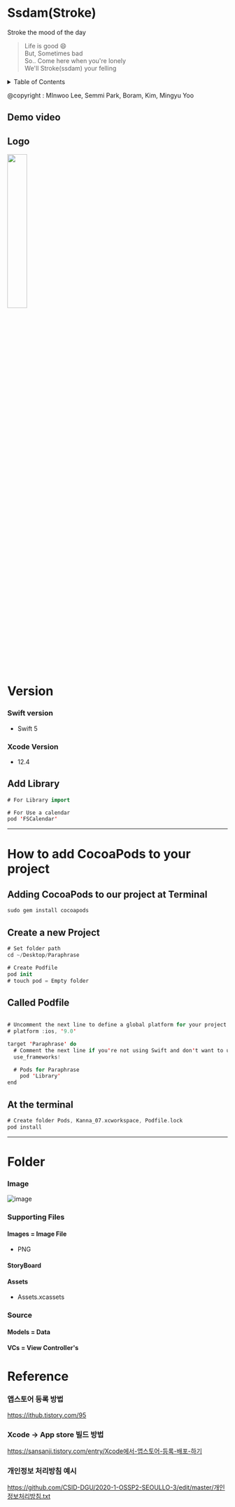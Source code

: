 # Ssdam(Stroke)


Stroke the mood of the day
> Life is good :smile:   
> But, Sometimes bad  
> So.. Come here when you're lonely  
> We'll Stroke(ssdam) your felling  

     
<details>
    <summary>Table of Contents</summary>

[1.Demo video](#demo-video)    
[2.Logo](#logo)    
[3.Version](#version)    
[4.Folder](#folder)  
[5.Reference](#reference)


</details>
    
@copyright : MInwoo Lee, Semmi Park, Boram, Kim, Mingyu Yoo
    
## Demo video

## Logo
<img src="https://user-images.githubusercontent.com/46651965/108586872-58606b00-7394-11eb-87db-a2efb79a1680.png" width="30%">

# Version
### Swift version
- Swift 5

### Xcode Version
- 12.4


## Add Library

```swift
# For Library import

# For Use a calendar
pod 'FSCalendar'
```

---

# How to add CocoaPods to your project

## Adding CocoaPods to our project at Terminal

```swift
sudo gem install cocoapods
```

## Create a new Project

```swift
# Set folder path
cd ~/Desktop/Paraphrase

# Create Podfile
pod init   
# touch pod = Empty folder
```

## Called Podfile

```swift

# Uncomment the next line to define a global platform for your project
# platform :ios, '9.0'

target 'Paraphrase' do
  # Comment the next line if you're not using Swift and don't want to use dynamic frameworks
  use_frameworks!

  # Pods for Paraphrase
	pod 'Library'
end
```

## At the terminal

```swift
# Create folder Pods, Kanna_07.xcworkspace, Podfile.lock 
pod install     
```
--- 
# Folder
### Image
![image](https://user-images.githubusercontent.com/46651965/108167033-6d40c280-7138-11eb-81f4-b693d868488b.png)

### Supporting Files

#### Images = Image File
- PNG

#### StoryBoard

#### Assets
- Assets.xcassets

### Source

#### Models = Data
#### VCs = View Controller's

# Reference
### 앱스토어 등록 방법
https://ithub.tistory.com/95

### Xcode → App store 빌드 방법
https://sansanji.tistory.com/entry/Xcode에서-앱스토어-등록-배포-하기

### 개인정보 처리방침 예시
https://github.com/CSID-DGU/2020-1-OSSP2-SEOULLO-3/edit/master/개인정보처리방침.txt

